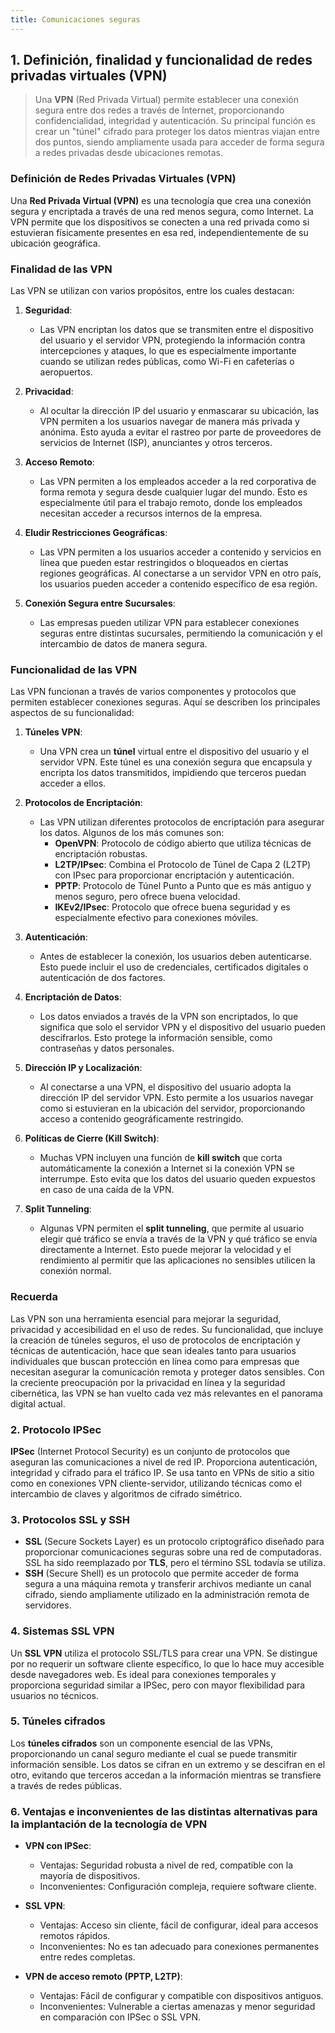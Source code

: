 ```yaml
---
title: Comunicaciones seguras
---
```


## 1. Definición, finalidad y funcionalidad de redes privadas virtuales (VPN)  
> Una **VPN** (Red Privada Virtual) permite establecer una conexión segura entre dos redes a través de Internet, proporcionando confidencialidad, integridad y autenticación. Su principal función es crear un "túnel" cifrado para proteger los datos mientras viajan entre dos puntos, siendo ampliamente usada para acceder de forma segura a redes privadas desde ubicaciones remotas.

### Definición de Redes Privadas Virtuales (VPN)

Una **Red Privada Virtual (VPN)** es una tecnología que crea una conexión segura y encriptada a través de una red menos segura, como Internet. La VPN permite que los dispositivos se conecten a una red privada como si estuvieran físicamente presentes en esa red, independientemente de su ubicación geográfica.

### Finalidad de las VPN

Las VPN se utilizan con varios propósitos, entre los cuales destacan:

1. **Seguridad**:
   - Las VPN encriptan los datos que se transmiten entre el dispositivo del usuario y el servidor VPN, protegiendo la información contra intercepciones y ataques, lo que es especialmente importante cuando se utilizan redes públicas, como Wi-Fi en cafeterías o aeropuertos.

2. **Privacidad**:
   - Al ocultar la dirección IP del usuario y enmascarar su ubicación, las VPN permiten a los usuarios navegar de manera más privada y anónima. Esto ayuda a evitar el rastreo por parte de proveedores de servicios de Internet (ISP), anunciantes y otros terceros.

3. **Acceso Remoto**:
   - Las VPN permiten a los empleados acceder a la red corporativa de forma remota y segura desde cualquier lugar del mundo. Esto es especialmente útil para el trabajo remoto, donde los empleados necesitan acceder a recursos internos de la empresa.

4. **Eludir Restricciones Geográficas**:
   - Las VPN permiten a los usuarios acceder a contenido y servicios en línea que pueden estar restringidos o bloqueados en ciertas regiones geográficas. Al conectarse a un servidor VPN en otro país, los usuarios pueden acceder a contenido específico de esa región.

5. **Conexión Segura entre Sucursales**:
   - Las empresas pueden utilizar VPN para establecer conexiones seguras entre distintas sucursales, permitiendo la comunicación y el intercambio de datos de manera segura.

### Funcionalidad de las VPN

Las VPN funcionan a través de varios componentes y protocolos que permiten establecer conexiones seguras. Aquí se describen los principales aspectos de su funcionalidad:

1. **Túneles VPN**:
   - Una VPN crea un **túnel** virtual entre el dispositivo del usuario y el servidor VPN. Este túnel es una conexión segura que encapsula y encripta los datos transmitidos, impidiendo que terceros puedan acceder a ellos.

2. **Protocolos de Encriptación**:
   - Las VPN utilizan diferentes protocolos de encriptación para asegurar los datos. Algunos de los más comunes son:
     - **OpenVPN**: Protocolo de código abierto que utiliza técnicas de encriptación robustas.
     - **L2TP/IPsec**: Combina el Protocolo de Túnel de Capa 2 (L2TP) con IPsec para proporcionar encriptación y autenticación.
     - **PPTP**: Protocolo de Túnel Punto a Punto que es más antiguo y menos seguro, pero ofrece buena velocidad.
     - **IKEv2/IPsec**: Protocolo que ofrece buena seguridad y es especialmente efectivo para conexiones móviles.

3. **Autenticación**:
   - Antes de establecer la conexión, los usuarios deben autenticarse. Esto puede incluir el uso de credenciales, certificados digitales o autenticación de dos factores.

4. **Encriptación de Datos**:
   - Los datos enviados a través de la VPN son encriptados, lo que significa que solo el servidor VPN y el dispositivo del usuario pueden descifrarlos. Esto protege la información sensible, como contraseñas y datos personales.

5. **Dirección IP y Localización**:
   - Al conectarse a una VPN, el dispositivo del usuario adopta la dirección IP del servidor VPN. Esto permite a los usuarios navegar como si estuvieran en la ubicación del servidor, proporcionando acceso a contenido geográficamente restringido.

6. **Políticas de Cierre (Kill Switch)**:
   - Muchas VPN incluyen una función de **kill switch** que corta automáticamente la conexión a Internet si la conexión VPN se interrumpe. Esto evita que los datos del usuario queden expuestos en caso de una caída de la VPN.

7. **Split Tunneling**:
   - Algunas VPN permiten el **split tunneling**, que permite al usuario elegir qué tráfico se envía a través de la VPN y qué tráfico se envía directamente a Internet. Esto puede mejorar la velocidad y el rendimiento al permitir que las aplicaciones no sensibles utilicen la conexión normal.

### Recuerda

Las VPN son una herramienta esencial para mejorar la seguridad, privacidad y accesibilidad en el uso de redes. Su funcionalidad, que incluye la creación de túneles seguros, el uso de protocolos de encriptación y técnicas de autenticación, hace que sean ideales tanto para usuarios individuales que buscan protección en línea como para empresas que necesitan asegurar la comunicación remota y proteger datos sensibles. Con la creciente preocupación por la privacidad en línea y la seguridad cibernética, las VPN se han vuelto cada vez más relevantes en el panorama digital actual.

### 2. Protocolo IPSec  
**IPSec** (Internet Protocol Security) es un conjunto de protocolos que aseguran las comunicaciones a nivel de red IP. Proporciona autenticación, integridad y cifrado para el tráfico IP. Se usa tanto en VPNs de sitio a sitio como en conexiones VPN cliente-servidor, utilizando técnicas como el intercambio de claves y algoritmos de cifrado simétrico.

### 3. Protocolos SSL y SSH  
- **SSL** (Secure Sockets Layer) es un protocolo criptográfico diseñado para proporcionar comunicaciones seguras sobre una red de computadoras. SSL ha sido reemplazado por **TLS**, pero el término SSL todavía se utiliza.
- **SSH** (Secure Shell) es un protocolo que permite acceder de forma segura a una máquina remota y transferir archivos mediante un canal cifrado, siendo ampliamente utilizado en la administración remota de servidores.

### 4. Sistemas SSL VPN  
Un **SSL VPN** utiliza el protocolo SSL/TLS para crear una VPN. Se distingue por no requerir un software cliente específico, lo que lo hace muy accesible desde navegadores web. Es ideal para conexiones temporales y proporciona seguridad similar a IPSec, pero con mayor flexibilidad para usuarios no técnicos.

### 5. Túneles cifrados  
Los **túneles cifrados** son un componente esencial de las VPNs, proporcionando un canal seguro mediante el cual se puede transmitir información sensible. Los datos se cifran en un extremo y se descifran en el otro, evitando que terceros accedan a la información mientras se transfiere a través de redes públicas.

### 6. Ventajas e inconvenientes de las distintas alternativas para la implantación de la tecnología de VPN  
- **VPN con IPSec**:  
  - Ventajas: Seguridad robusta a nivel de red, compatible con la mayoría de dispositivos.
  - Inconvenientes: Configuración compleja, requiere software cliente.
  
- **SSL VPN**:  
  - Ventajas: Acceso sin cliente, fácil de configurar, ideal para accesos remotos rápidos.
  - Inconvenientes: No es tan adecuado para conexiones permanentes entre redes completas.
  
- **VPN de acceso remoto (PPTP, L2TP)**:  
  - Ventajas: Fácil de configurar y compatible con dispositivos antiguos.
  - Inconvenientes: Vulnerable a ciertas amenazas y menor seguridad en comparación con IPSec o SSL VPN.

